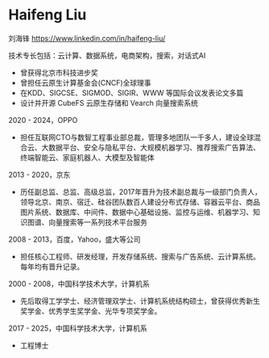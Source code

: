 # Haifeng Liu

刘海锋  https://www.linkedin.com/in/haifeng-liu/

技术专长包括：云计算、数据系统，电商架构，搜索，对话式AI
* 曾获得北京市科技进步奖
* 曾担任云原生计算基金会(CNCF)全球理事
* 在KDD、SIGCSE、SIGMOD、SIGIR、WWW 等国际会议发表论文多篇
* 设计并开源 CubeFS 云原生存储和 Vearch 向量搜索系统


2020 - 2024，OPPO
* 担任互联网CTO与数智工程事业部总裁，管理多地团队一千多人，建设全球混合云、大数据平台、安全与隐私平台、大规模机器学习、推荐搜索广告算法、终端智能云、家庭机器人、大模型及智能体

2013 - 2020，京东
* 历任副总监、总监、高级总监，2017年晋升为技术副总裁与一级部门负责人，领导北京、南京、宿迁、硅谷团队数百人建设分布式存储、容器云平台、商品图片系统、数据库、中间件、数据中心基础设施、监控与运维、机器学习、知识图谱、向量搜索等一系列技术平台服务

2008 - 2013，百度，Yahoo，盛大等公司
* 担任核心工程师、研发经理，开发存储系统、搜索与广告系统、云计算系统。每年均有晋升记录。

2000 - 2008，中国科学技术大学，计算机系
* 先后取得工学学士、经济管理双学士、计算机系统结构硕士，曾获得优秀新生奖学金、优秀学生奖学金、光华专项奖学金。

2017 - 2025，中国科学技术大学，计算机系
* 工程博士
